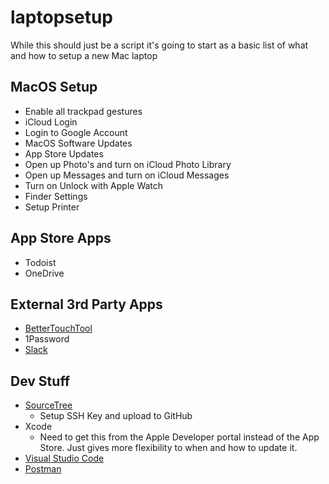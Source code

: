 # laptopsetup

While this should just be a script it's going to start as a basic list of what and how to setup a new Mac laptop

## MacOS Setup

* Enable all trackpad gestures
* iCloud Login
* Login to Google Account
* MacOS Software Updates
* App Store Updates
* Open up Photo's and turn on iCloud Photo Library
* Open up Messages and turn on iCloud Messages
* Turn on Unlock with Apple Watch
* Finder Settings
* Setup Printer

## App Store Apps

* Todoist
* OneDrive

## External 3rd Party Apps

* [BetterTouchTool](https://bettertouchtool.com)
* 1Password
* [Slack](https://slack.com/downloads/mac)

## Dev Stuff

* [SourceTree](https://www.sourcetreeapp.com)
   * Setup SSH Key and upload to GitHub
* Xcode
   * Need to get this from the Apple Developer portal instead of the App Store. Just gives more flexibility to when and how to update it.
* [Visual Studio Code](https://code.visualstudio.com)
* [Postman](https://www.getpostman.com/downloads/)

